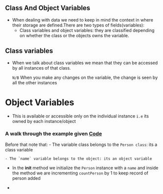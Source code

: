 ## Class And Object Variables

- When dealing with data we need to keep in mind the context in where their storage are defined.There are two types of fields(variables):
    - Class variables and object variables: they are classified depending on whether the class or the objects owns the variable.

## Class variables

- When we talk about class variables we mean that they can be accessed by all instances of that class.

  `N/B` When you make any changes on the variable, the change is seen by all the other instances
    
# Object Variables

- This is available or accessible only on the individual instance `i.e` its owned by each instance/object

 ### A walk through the example given [Code](https://github.com/kihuni/Object-Oriented_Programming_python/blob/main/classVariables_objectVariables/class-objects_variable.py)

Before that note that:
    - The variable class belongs to the `Person class`: its a class variable

    - The `name` variable belongs to the object: its an object variable
- In the __init__ method we initialize the `Person` instance with a `name` and inside the method we are incrementing `countPerson` by 1 to keep record of person added

- 
